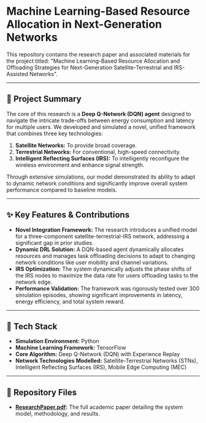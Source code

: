 # Machine Learning-Based Resource Allocation in Next-Generation Networks

This repository contains the research paper and associated materials for the project titled: "Machine Learning-Based Resource Allocation and Offloading Strategies for Next-Generation Satellite-Terrestrial and IRS-Assisted Networks".

---

## 📄 Project Summary

The core of this research is a **Deep Q-Network (DQN) agent** designed to navigate the intricate trade-offs between energy consumption and latency for multiple users. We developed and simulated a novel, unified framework that combines three key technologies:
1.  **Satellite Networks:** To provide broad coverage.
2.  **Terrestrial Networks:** For conventional, high-speed connectivity.
3.  **Intelligent Reflecting Surfaces (IRS):** To intelligently reconfigure the wireless environment and enhance signal strength.

Through extensive simulations, our model demonstrated its ability to adapt to dynamic network conditions and significantly improve overall system performance compared to baseline models.

---

## ✨ Key Features & Contributions

* **Novel Integration Framework:** The research introduces a unified model for a three-component satellite-terrestrial-IRS network, addressing a significant gap in prior studies.
* **Dynamic DRL Solution:** A DQN-based agent dynamically allocates resources and manages task offloading decisions to adapt to changing network conditions like user mobility and channel variations.
* **IRS Optimization:** The system dynamically adjusts the phase shifts of the IRS nodes to maximize the data rate for users offloading tasks to the network edge.
* **Performance Validation:** The framework was rigorously tested over 300 simulation episodes, showing significant improvements in latency, energy efficiency, and total system reward.

---

## 🚀 Tech Stack

* **Simulation Environment:** Python
* **Machine Learning Framework:** TensorFlow
* **Core Algorithm:** Deep Q-Network (DQN) with Experience Replay
* **Network Technologies Modelled:** Satellite-Terrestrial Networks (STNs), Intelligent Reflecting Surfaces (IRS), Mobile Edge Computing (MEC)

---

## 📂 Repository Files

* **[ResearchPaper.pdf](ReseachPaper.pdf):** The full academic paper detailing the system model, methodology, and results.
